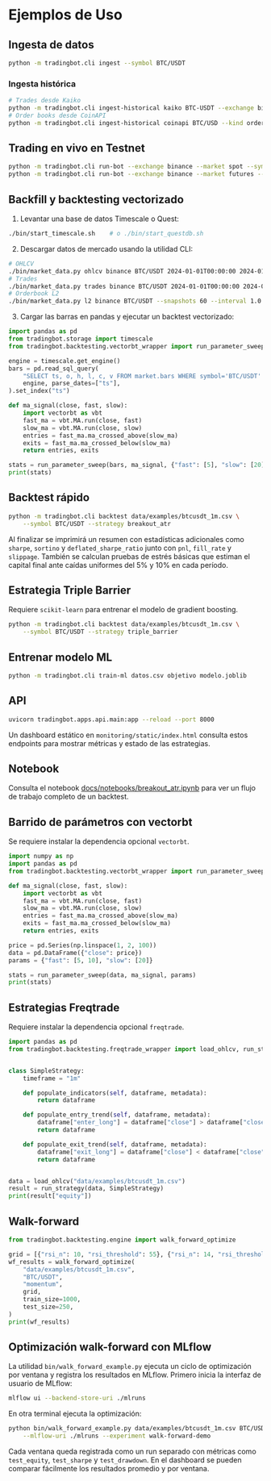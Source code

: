 # Ejemplos de Uso

## Ingesta de datos
```bash
python -m tradingbot.cli ingest --symbol BTC/USDT
```

### Ingesta histórica
```bash
# Trades desde Kaiko
python -m tradingbot.cli ingest-historical kaiko BTC-USDT --exchange binance --kind trades
# Order books desde CoinAPI
python -m tradingbot.cli ingest-historical coinapi BTC/USD --kind orderbook --depth 20
```

## Trading en vivo en Testnet
```bash
python -m tradingbot.cli run-bot --exchange binance --market spot --symbol BTC/USDT
python -m tradingbot.cli run-bot --exchange binance --market futures --symbol BTC/USDT --leverage 5
```

## Backfill y backtesting vectorizado
1. Levantar una base de datos Timescale o Quest:
```bash
./bin/start_timescale.sh    # o ./bin/start_questdb.sh
```
2. Descargar datos de mercado usando la utilidad CLI:
```bash
# OHLCV
./bin/market_data.py ohlcv binance BTC/USDT 2024-01-01T00:00:00 2024-01-02T00:00:00
# Trades
./bin/market_data.py trades binance BTC/USDT 2024-01-01T00:00:00 2024-01-01T01:00:00
# Orderbook L2
./bin/market_data.py l2 binance BTC/USDT --snapshots 60 --interval 1.0
```
3. Cargar las barras en pandas y ejecutar un backtest vectorizado:
```python
import pandas as pd
from tradingbot.storage import timescale
from tradingbot.backtesting.vectorbt_wrapper import run_parameter_sweep

engine = timescale.get_engine()
bars = pd.read_sql_query(
    "SELECT ts, o, h, l, c, v FROM market.bars WHERE symbol='BTC/USDT' ORDER BY ts",
    engine, parse_dates=["ts"],
).set_index("ts")

def ma_signal(close, fast, slow):
    import vectorbt as vbt
    fast_ma = vbt.MA.run(close, fast)
    slow_ma = vbt.MA.run(close, slow)
    entries = fast_ma.ma_crossed_above(slow_ma)
    exits = fast_ma.ma_crossed_below(slow_ma)
    return entries, exits

stats = run_parameter_sweep(bars, ma_signal, {"fast": [5], "slow": [20]})
print(stats)
```

## Backtest rápido
```bash
python -m tradingbot.cli backtest data/examples/btcusdt_1m.csv \
    --symbol BTC/USDT --strategy breakout_atr
```
Al finalizar se imprimirá un resumen con estadísticas adicionales como
``sharpe``, ``sortino`` y ``deflated_sharpe_ratio`` junto con ``pnl``,
``fill_rate`` y ``slippage``.  También se calculan pruebas de estrés básicas
que estiman el capital final ante caídas uniformes del 5% y 10% en cada
período.

## Estrategia Triple Barrier
Requiere ``scikit-learn`` para entrenar el modelo de gradient boosting.
```bash
python -m tradingbot.cli backtest data/examples/btcusdt_1m.csv \
    --symbol BTC/USDT --strategy triple_barrier
```

## Entrenar modelo ML
```bash
python -m tradingbot.cli train-ml datos.csv objetivo modelo.joblib
```

## API
```bash
uvicorn tradingbot.apps.api.main:app --reload --port 8000
```

Un dashboard estático en `monitoring/static/index.html` consulta estos
endpoints para mostrar métricas y estado de las estrategias.

## Notebook
Consulta el notebook [docs/notebooks/breakout_atr.ipynb](notebooks/breakout_atr.ipynb)
para ver un flujo de trabajo completo de un backtest.

## Barrido de parámetros con vectorbt
Se requiere instalar la dependencia opcional `vectorbt`.

```python
import numpy as np
import pandas as pd
from tradingbot.backtesting.vectorbt_wrapper import run_parameter_sweep

def ma_signal(close, fast, slow):
    import vectorbt as vbt
    fast_ma = vbt.MA.run(close, fast)
    slow_ma = vbt.MA.run(close, slow)
    entries = fast_ma.ma_crossed_above(slow_ma)
    exits = fast_ma.ma_crossed_below(slow_ma)
    return entries, exits

price = pd.Series(np.linspace(1, 2, 100))
data = pd.DataFrame({"close": price})
params = {"fast": [5, 10], "slow": [20]}

stats = run_parameter_sweep(data, ma_signal, params)
print(stats)
```

## Estrategias Freqtrade

Requiere instalar la dependencia opcional `freqtrade`.

```python
import pandas as pd
from tradingbot.backtesting.freqtrade_wrapper import load_ohlcv, run_strategy


class SimpleStrategy:
    timeframe = "1m"

    def populate_indicators(self, dataframe, metadata):
        return dataframe

    def populate_entry_trend(self, dataframe, metadata):
        dataframe["enter_long"] = dataframe["close"] > dataframe["close"].shift(1)
        return dataframe

    def populate_exit_trend(self, dataframe, metadata):
        dataframe["exit_long"] = dataframe["close"] < dataframe["close"].shift(1)
        return dataframe


data = load_ohlcv("data/examples/btcusdt_1m.csv")
result = run_strategy(data, SimpleStrategy)
print(result["equity"])
```

## Walk-forward

```python
from tradingbot.backtesting.engine import walk_forward_optimize

grid = [{"rsi_n": 10, "rsi_threshold": 55}, {"rsi_n": 14, "rsi_threshold": 60}]
wf_results = walk_forward_optimize(
    "data/examples/btcusdt_1m.csv",
    "BTC/USDT",
    "momentum",
    grid,
    train_size=1000,
    test_size=250,
)
print(wf_results)
```

## Optimización walk-forward con MLflow

La utilidad `bin/walk_forward_example.py` ejecuta un ciclo de optimización
por ventana y registra los resultados en MLflow.  Primero inicia la interfaz
de usuario de MLflow:

```bash
mlflow ui --backend-store-uri ./mlruns
```

En otra terminal ejecuta la optimización:

```bash
python bin/walk_forward_example.py data/examples/btcusdt_1m.csv BTC/USDT \
    --mlflow-uri ./mlruns --experiment walk-forward-demo
```

Cada ventana queda registrada como un run separado con métricas como
`test_equity`, `test_sharpe` y `test_drawdown`.  En el dashboard se pueden
comparar fácilmente los resultados promedio y por ventana.

